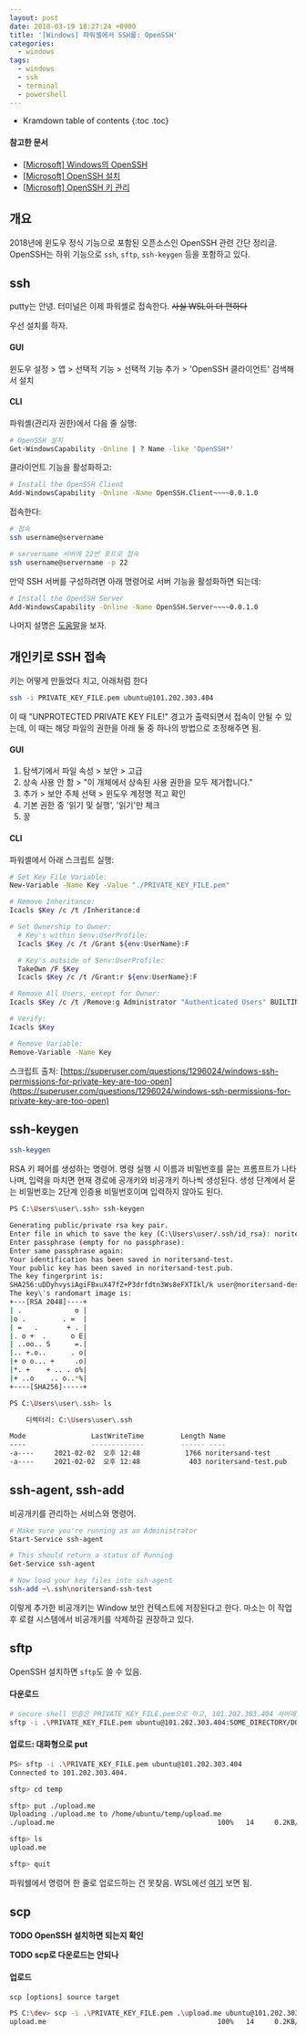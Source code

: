 ```yaml
---
layout: post
date: 2018-03-19 18:27:24 +0900
title: '[Windows] 파워셸에서 SSH를: OpenSSH'
categories:
  - windows
tags:
  - windows
  - ssh
  - terminal
  - powershell
---
```


* Kramdown table of contents
{:toc .toc}

#### 참고한 문서

- [\[Microsoft\] Windows의 OpenSSH](https://docs.microsoft.com/ko-kr/windows-server/administration/openssh/openssh_overview)
- [\[Microsoft\] OpenSSH 설치](https://docs.microsoft.com/ko-kr/windows-server/administration/openssh/openssh_install_firstuse)
- [\[Microsoft\] OpenSSH 키 관리](https://docs.microsoft.com/ko-kr/windows-server/administration/openssh/openssh_keymanagement)

## 개요

2018년에 윈도우 정식 기능으로 포함된 오픈소스인 OpenSSH 관련 간단 정리글. OpenSSH는 하위 기능으로 `ssh`, `sftp`, `ssh-keygen` 등을 포함하고 있다.

## ssh

putty는 안녕. 터미널은 이제 파워셸로 접속한다. ~~사실 WSL이 더 편하다~~

우선 설치를 하자.

#### GUI

윈도우 설정 > 앱 > 선택적 기능 > 선택적 기능 추가 > 'OpenSSH 클라이언트' 검색해서 설치

#### CLI

파워셸(관리자 권한)에서 다음 줄 실행:

```bash
# OpenSSH 설치
Get-WindowsCapability -Online | ? Name -like 'OpenSSH*'
```

클라이언트 기능을 활성화하고:

```bash
# Install the OpenSSH Client
Add-WindowsCapability -Online -Name OpenSSH.Client~~~~0.0.1.0
```

접속한다:

```bash
# 접속
ssh username@servername

# servername 서버에 22번 포트로 접속
ssh username@servername -p 22
```

만약 SSH 서버를 구성하려면 아래 명령어로 서버 기능을 활성화하면 되는데:

```bash
# Install the OpenSSH Server
Add-WindowsCapability -Online -Name OpenSSH.Server~~~~0.0.1.0
```

나머지 설명은 [도움말](https://docs.microsoft.com/ko-kr/windows-server/administration/openssh/openssh_install_firstuse)을 보자.

## 개인키로 SSH 접속

키는 어떻게 만들었다 치고, 아래처럼 한다

```bash
ssh -i PRIVATE_KEY_FILE.pem ubuntu@101.202.303.404
```

이 때 "UNPROTECTED PRIVATE KEY FILE!" 경고가 출력되면서 접속이 안될 수 있는데, 이 때는 해당 파일의 권한을 아래 둘 중 하나의 방법으로 조정해주면 됨.

#### GUI

1. 탐색기에서 파일 속성 > 보안 > 고급
2. 상속 사용 안 함 > "이 개체에서 상속된 사용 권한을 모두 제거합니다."
3. 추가 > 보안 주체 선택 > 윈도우 계정명 적고 확인
4. 기본 권한 중 '읽기 및 실행', '읽기'만 체크
5. 끟

#### CLI

파워셸에서 아래 스크립트 실행:

```bash
# Set Key File Variable:
New-Variable -Name Key -Value "./PRIVATE_KEY_FILE.pem"

# Remove Inheritance:
Icacls $Key /c /t /Inheritance:d

# Set Ownership to Owner:
  # Key's within $env:UserProfile:
  Icacls $Key /c /t /Grant ${env:UserName}:F

  # Key's outside of $env:UserProfile:
  TakeOwn /F $Key
  Icacls $Key /c /t /Grant:r ${env:UserName}:F

# Remove All Users, except for Owner:
Icacls $Key /c /t /Remove:g Administrator "Authenticated Users" BUILTIN\Administrators BUILTIN Everyone System Users

# Verify:
Icacls $Key

# Remove Variable:
Remove-Variable -Name Key
```

스크립트 출처: [https://superuser.com/questions/1296024/windows-ssh-permissions-for-private-key-are-too-open](https://superuser.com/questions/1296024/windows-ssh-permissions-for-private-key-are-too-open)

## ssh-keygen

```bash
ssh-keygen
```

RSA 키 페어를 생성하는 명령어. 명령 실행 시 이름과 비밀번호를 묻는 프롬프트가 나타나며, 입력을 마치면 현재 경로에 공개키와 비공개키 하나씩 생성된다. 생성 단계에서 묻는 비밀번호는 2단계 인증용 비밀번호이며 입력하지 않아도 된다.

```bash
PS C:\Users\user\.ssh> ssh-keygen

Generating public/private rsa key pair.
Enter file in which to save the key (C:\Users\user/.ssh/id_rsa): noritersand-test
Enter passphrase (empty for no passphrase):
Enter same passphrase again:
Your identification has been saved in noritersand-test.
Your public key has been saved in noritersand-test.pub.
The key fingerprint is:
SHA256:uDDyhvysiAgiFBxuX47fZ+P3drfdtn3Ws8eFXTIkl/k user@noritersand-desktop
The key\'s randomart image is:
+---[RSA 2048]----+
| .             o |
|o .         . =  |
| =   .       + . |
|. o +  .      o E|
| ..oo.. S      =.|
|.. +.o..      . o|
|+ o o... +     .o|
|*. +    + .. . o%|
|+ ..o    .. o..*%|
+----[SHA256]-----+

PS C:\Users\user\.ssh> ls

    디렉터리: C:\Users\user\.ssh

Mode                LastWriteTime         Length Name
----                -------------         ------ ----
-a----     2021-02-02  오후 12:48           1766 noritersand-test
-a----     2021-02-02  오후 12:48            403 noritersand-test.pub
```

## ssh-agent, ssh-add

비공개키를 관리하는 서비스와 명령어.

```bash
# Make sure you're running as an Administrator
Start-Service ssh-agent

# This should return a status of Running
Get-Service ssh-agent

# Now load your key files into ssh-agent
ssh-add ~\.ssh\noritersand-ssh-test
```

이렇게 추가한 비공개키는 Window 보안 컨텍스트에 저장된다고 한다. 마소는 이 작업 후 로컬 시스템에서 비공개키를 삭제하길 권장하고 있다.

## sftp

OpenSSH 설치하면 `sftp`도 쓸 수 있음.

#### 다운로드

```bash
# secure shell 인증은 PRIVATE_KEY_FILE.pem으로 하고, 101.202.303.404 서버에서 ubuntu 유저의 홈경로/DOWNLOAD_ME.md를 다운로드
sftp -i .\PRIVATE_KEY_FILE.pem ubuntu@101.202.303.404:SOME_DIRECTORY/DOWNLOAD_ME.md $env:userprofile\Downloads
```

#### 업로드: 대화형으로 put

```bash
PS> sftp -i .\PRIVATE_KEY_FILE.pem ubuntu@101.202.303.404
Connected to 101.202.303.404.

sftp> cd temp

sftp> put ./upload.me
Uploading ./upload.me to /home/ubuntu/temp/upload.me
./upload.me                                        100%   14     0.2KB/s   00:00

sftp> ls
upload.me

sftp> quit
```

파워쉘에서 명렁어 한 줄로 업로드하는 건 못찾음. WSL에선 [여기](https://stackoverflow.com/questions/16721891/single-line-sftp-from-terminal) 보면 됨.

## scp

**TODO OpenSSH 설치하면 되는지 확인**

**TODO scp로 다운로드는 안되나**

#### 업로드

```
scp [options] source target
```

```bash
PS C:\dev> scp -i .\PRIVATE_KEY_FILE.pem .\upload.me ubuntu@101.202.303.404
upload.me                                          100%   14     0.2KB/s   00:00
```
